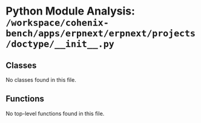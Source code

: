 # Python Module Analysis: `/workspace/cohenix-bench/apps/erpnext/erpnext/projects/doctype/__init__.py`

## Classes

No classes found in this file.


## Functions

No top-level functions found in this file.
